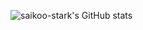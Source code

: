 ![saikoo-stark's GitHub stats](https://github-readme-stats-sigma-five.vercel.app/api?username=saikoo-stark&show_icons=true&theme=vision-friendly-dark&count_private=true)
